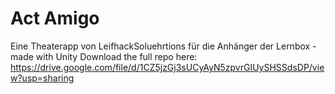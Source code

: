 # Act Amigo
Eine Theaterapp von LeifhackSoluehrtions für die Anhänger der Lernbox - made with Unity
Download the full repo here: https://drive.google.com/file/d/1CZ5jzGj3sUCyAyN5zpvrGIUySHSSdsDP/view?usp=sharing
